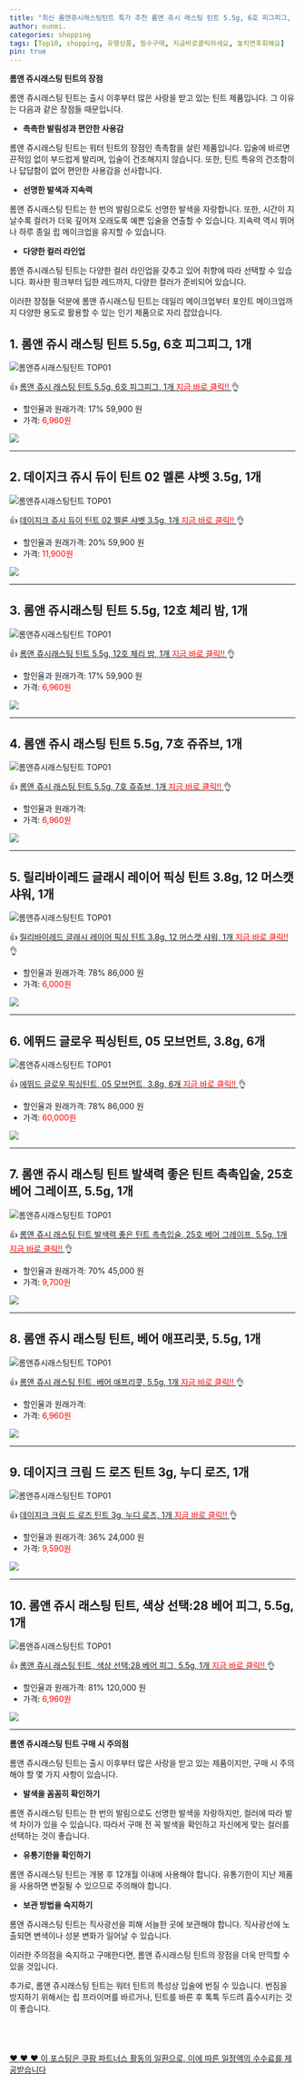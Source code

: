 ```yaml
---
title: "최신 롬앤쥬시래스팅틴트 특가 추천 롬앤 쥬시 래스팅 틴트 5.5g, 6호 피그피그, 1개 비교 장점"
author: eunmi.
categories: shopping
tags: [Top10, shopping, 유행상품, 필수구매, 지금바로클릭하세요, 놓치면후회해요]
pin: true
---
```

**롬앤 쥬시래스팅 틴트의 장점**

롬앤 쥬시래스팅 틴트는 출시 이후부터 많은 사랑을 받고 있는 틴트 제품입니다. 그 이유는 다음과 같은 장점들 때문입니다.

* **촉촉한 발림성과 편안한 사용감**

롬앤 쥬시래스팅 틴트는 워터 틴트의 장점인 촉촉함을 살린 제품입니다. 입술에 바르면 끈적임 없이 부드럽게 발리며, 입술이 건조해지지 않습니다. 또한, 틴트 특유의 건조함이나 답답함이 없어 편안한 사용감을 선사합니다.

* **선명한 발색과 지속력**

롬앤 쥬시래스팅 틴트는 한 번의 발림으로도 선명한 발색을 자랑합니다. 또한, 시간이 지날수록 컬러가 더욱 깊어져 오래도록 예쁜 입술을 연출할 수 있습니다. 지속력 역시 뛰어나 하루 종일 립 메이크업을 유지할 수 있습니다.

* **다양한 컬러 라인업**

롬앤 쥬시래스팅 틴트는 다양한 컬러 라인업을 갖추고 있어 취향에 따라 선택할 수 있습니다. 화사한 핑크부터 딥한 레드까지, 다양한 컬러가 준비되어 있습니다.

이러한 장점들 덕분에 롬앤 쥬시래스팅 틴트는 데일리 메이크업부터 포인트 메이크업까지 다양한 용도로 활용할 수 있는 인기 제품으로 자리 잡았습니다.

   

## 1. 롬앤 쥬시 래스팅 틴트 5.5g, 6호 피그피그, 1개

![롬앤쥬시래스팅틴트 TOP01](https://thumbnail9.coupangcdn.com/thumbnails/remote/230x230ex/image/retail/images/2769033766148138-d7b9a625-6c91-470d-a597-093875f206ec.jpg)


👍 [롬앤 쥬시 래스팅 틴트 5.5g, 6호 피그피그, 1개 <font color=red> 지금 바로 클릭!! </font> ](https://link.coupang.com/re/AFFSDP?lptag=AF3617701&subid=GithubCoopas&pageKey=7615592402&traceid=V0-153&itemId=19573279978&vendorItemId=4403719125) 👌 


- 할인율과 원래가격: 17%  59,900   원
- 가격: <span style='color:red'>6,960원</span>

[![](/discount_price.png)](https://link.coupang.com/re/AFFSDP?lptag=AF3617701&subid=GithubCoopas&pageKey=7615592402&traceid=V0-153&itemId=19573279978&vendorItemId=4403719125)

---


   

## 2. 데이지크 쥬시 듀이 틴트 02 멜론 샤벳 3.5g, 1개

![롬앤쥬시래스팅틴트 TOP01](https://thumbnail7.coupangcdn.com/thumbnails/remote/230x230ex/image/retail/images/2022/11/07/17/2/79817a23-d091-4457-9b1f-867fe9cd575d.jpg)


👍 [데이지크 쥬시 듀이 틴트 02 멜론 샤벳 3.5g, 1개 <font color=red> 지금 바로 클릭!! </font> ](https://link.coupang.com/re/AFFSDP?lptag=AF3617701&subid=GithubCoopas&pageKey=6885210881&traceid=V0-153&itemId=18770338377&vendorItemId=83777538250) 👌 


- 할인율과 원래가격: 20%  59,900   원
- 가격: <span style='color:red'>11,900원</span>

[![](/discount_price.png)](https://link.coupang.com/re/AFFSDP?lptag=AF3617701&subid=GithubCoopas&pageKey=6885210881&traceid=V0-153&itemId=18770338377&vendorItemId=83777538250)

---


   

## 3. 롬앤 쥬시래스팅 틴트 5.5g, 12호 체리 밤, 1개

![롬앤쥬시래스팅틴트 TOP01](https://thumbnail10.coupangcdn.com/thumbnails/remote/230x230ex/image/retail/images/10338999011991-590d8e62-fc49-4ed9-ae44-86be98b3ddbf.png)


👍 [롬앤 쥬시래스팅 틴트 5.5g, 12호 체리 밤, 1개 <font color=red> 지금 바로 클릭!! </font> ](https://link.coupang.com/re/AFFSDP?lptag=AF3617701&subid=GithubCoopas&pageKey=7615592402&traceid=V0-153&itemId=1001267987&vendorItemId=5429993469) 👌 


- 할인율과 원래가격: 17%  59,900   원
- 가격: <span style='color:red'>6,960원</span>

[![](/discount_price.png)](https://link.coupang.com/re/AFFSDP?lptag=AF3617701&subid=GithubCoopas&pageKey=7615592402&traceid=V0-153&itemId=1001267987&vendorItemId=5429993469)

---


   

## 4. 롬앤 쥬시 래스팅 틴트 5.5g, 7호 쥬쥬브, 1개

![롬앤쥬시래스팅틴트 TOP01](https://thumbnail9.coupangcdn.com/thumbnails/remote/230x230ex/image/product/image/vendoritem/2019/09/27/4403719171/c053643e-2c7d-4f9f-8e9c-b80c9649f08e.jpg)


👍 [롬앤 쥬시 래스팅 틴트 5.5g, 7호 쥬쥬브, 1개 <font color=red> 지금 바로 클릭!! </font> ](https://link.coupang.com/re/AFFSDP?lptag=AF3617701&subid=GithubCoopas&pageKey=7615592402&traceid=V0-153&itemId=19573279972&vendorItemId=4403719171) 👌 


- 할인율과 원래가격: 
- 가격: <span style='color:red'>6,960원</span>

[![](/discount_price.png)](https://link.coupang.com/re/AFFSDP?lptag=AF3617701&subid=GithubCoopas&pageKey=7615592402&traceid=V0-153&itemId=19573279972&vendorItemId=4403719171)

---


   

## 5. 릴리바이레드 글래시 레이어 픽싱 틴트 3.8g, 12 머스캣 샤워, 1개

![롬앤쥬시래스팅틴트 TOP01](https://thumbnail6.coupangcdn.com/thumbnails/remote/230x230ex/image/retail/images/2022/10/18/14/4/ba1a88d5-e760-4e7a-8102-17be64db6958.jpg)


👍 [릴리바이레드 글래시 레이어 픽싱 틴트 3.8g, 12 머스캣 샤워, 1개 <font color=red> 지금 바로 클릭!! </font> ](https://link.coupang.com/re/AFFSDP?lptag=AF3617701&subid=GithubCoopas&pageKey=6850881227&traceid=V0-153&itemId=16319976347&vendorItemId=83512078273) 👌 


- 할인율과 원래가격: 78%  86,000   원
- 가격: <span style='color:red'>6,000원</span>

[![](/discount_price.png)](https://link.coupang.com/re/AFFSDP?lptag=AF3617701&subid=GithubCoopas&pageKey=6850881227&traceid=V0-153&itemId=16319976347&vendorItemId=83512078273)

---


   

## 6. 에뛰드 글로우 픽싱틴트, 05 모브먼트, 3.8g, 6개

![롬앤쥬시래스팅틴트 TOP01](https://thumbnail10.coupangcdn.com/thumbnails/remote/230x230ex/image/retail/images/395868e6-b652-46a6-bbb4-66b80c8e76ca2757181716172195826.png)


👍 [에뛰드 글로우 픽싱틴트, 05 모브먼트, 3.8g, 6개 <font color=red> 지금 바로 클릭!! </font> ](https://link.coupang.com/re/AFFSDP?lptag=AF3617701&subid=GithubCoopas&pageKey=6047276706&traceid=V0-153&itemId=19497675938&vendorItemId=86607190863) 👌 


- 할인율과 원래가격: 78%  86,000   원
- 가격: <span style='color:red'>60,000원</span>

[![](/discount_price.png)](https://link.coupang.com/re/AFFSDP?lptag=AF3617701&subid=GithubCoopas&pageKey=6047276706&traceid=V0-153&itemId=19497675938&vendorItemId=86607190863)

---


   

## 7. 롬앤 쥬시 래스팅 틴트 발색력 좋은 틴트 촉촉입술, 25호 베어 그레이프, 5.5g, 1개

![롬앤쥬시래스팅틴트 TOP01](https://thumbnail6.coupangcdn.com/thumbnails/remote/230x230ex/image/vendor_inventory/8112/483faa42c97dd25c226e0b7be0e37a7814a46b9d1bf6aef9766bfb4af192.jpg)


👍 [롬앤 쥬시 래스팅 틴트 발색력 좋은 틴트 촉촉입술, 25호 베어 그레이프, 5.5g, 1개 <font color=red> 지금 바로 클릭!! </font> ](https://link.coupang.com/re/AFFSDP?lptag=AF3617701&subid=GithubCoopas&pageKey=188221258&traceid=V0-153&itemId=16509263809&vendorItemId=85218685140) 👌 


- 할인율과 원래가격: 70%  45,000   원
- 가격: <span style='color:red'>9,700원</span>

[![](/discount_price.png)](https://link.coupang.com/re/AFFSDP?lptag=AF3617701&subid=GithubCoopas&pageKey=188221258&traceid=V0-153&itemId=16509263809&vendorItemId=85218685140)

---


   

## 8. 롬앤 쥬시 래스팅 틴트, 베어 애프리콧, 5.5g, 1개

![롬앤쥬시래스팅틴트 TOP01](https://thumbnail7.coupangcdn.com/thumbnails/remote/230x230ex/image/retail/images/2023/05/19/16/9/224c8613-8468-4709-8994-501f19412e53.jpg)


👍 [롬앤 쥬시 래스팅 틴트, 베어 애프리콧, 5.5g, 1개 <font color=red> 지금 바로 클릭!! </font> ](https://link.coupang.com/re/AFFSDP?lptag=AF3617701&subid=GithubCoopas&pageKey=188221258&traceid=V0-153&itemId=20016051402&vendorItemId=86017805074) 👌 


- 할인율과 원래가격: 
- 가격: <span style='color:red'>6,960원</span>

[![](/discount_price.png)](https://link.coupang.com/re/AFFSDP?lptag=AF3617701&subid=GithubCoopas&pageKey=188221258&traceid=V0-153&itemId=20016051402&vendorItemId=86017805074)

---


   

## 9. 데이지크 크림 드 로즈 틴트 3g, 누디 로즈, 1개

![롬앤쥬시래스팅틴트 TOP01](https://thumbnail7.coupangcdn.com/thumbnails/remote/230x230ex/image/retail/images/2022/11/08/15/0/062ea849-3cfe-40fb-b7ab-64b623153be1.jpg)


👍 [데이지크 크림 드 로즈 틴트 3g, 누디 로즈, 1개 <font color=red> 지금 바로 클릭!! </font> ](https://link.coupang.com/re/AFFSDP?lptag=AF3617701&subid=GithubCoopas&pageKey=6902922676&traceid=V0-153&itemId=16608191844&vendorItemId=83793012874) 👌 


- 할인율과 원래가격: 36%  24,000   원
- 가격: <span style='color:red'>9,590원</span>

[![](/discount_price.png)](https://link.coupang.com/re/AFFSDP?lptag=AF3617701&subid=GithubCoopas&pageKey=6902922676&traceid=V0-153&itemId=16608191844&vendorItemId=83793012874)

---


   

## 10. 롬앤 쥬시 래스팅 틴트, 색상 선택:28 베어 피그, 5.5g, 1개

![롬앤쥬시래스팅틴트 TOP01](https://thumbnail7.coupangcdn.com/thumbnails/remote/230x230ex/image/retail/images/2023/05/19/14/6/b5e4a094-50cd-41aa-96a1-3acf18a2547b.jpg)


👍 [롬앤 쥬시 래스팅 틴트, 색상 선택:28 베어 피그, 5.5g, 1개 <font color=red> 지금 바로 클릭!! </font> ](https://link.coupang.com/re/AFFSDP?lptag=AF3617701&subid=GithubCoopas&pageKey=188221258&traceid=V0-153&itemId=19573280001&vendorItemId=86016643931) 👌 


- 할인율과 원래가격: 81%  120,000   원
- 가격: <span style='color:red'>6,960원</span>

[![](/discount_price.png)](https://link.coupang.com/re/AFFSDP?lptag=AF3617701&subid=GithubCoopas&pageKey=188221258&traceid=V0-153&itemId=19573280001&vendorItemId=86016643931)

---
**롬앤 쥬시래스팅 틴트 구매 시 주의점**

롬앤 쥬시래스팅 틴트는 출시 이후부터 많은 사랑을 받고 있는 제품이지만, 구매 시 주의해야 할 몇 가지 사항이 있습니다.

* **발색을 꼼꼼히 확인하기**

롬앤 쥬시래스팅 틴트는 한 번의 발림으로도 선명한 발색을 자랑하지만, 컬러에 따라 발색 차이가 있을 수 있습니다. 따라서 구매 전 꼭 발색을 확인하고 자신에게 맞는 컬러를 선택하는 것이 좋습니다.

* **유통기한을 확인하기**

롬앤 쥬시래스팅 틴트는 개봉 후 12개월 이내에 사용해야 합니다. 유통기한이 지난 제품을 사용하면 변질될 수 있으므로 주의해야 합니다.

* **보관 방법을 숙지하기**

롬앤 쥬시래스팅 틴트는 직사광선을 피해 서늘한 곳에 보관해야 합니다. 직사광선에 노출되면 변색이나 성분 변화가 일어날 수 있습니다.

이러한 주의점을 숙지하고 구매한다면, 롬앤 쥬시래스팅 틴트의 장점을 더욱 만끽할 수 있을 것입니다.

추가로, 롬앤 쥬시래스팅 틴트는 워터 틴트의 특성상 입술에 번질 수 있습니다. 번짐을 방지하기 위해서는 립 프라이머를 바르거나, 틴트를 바른 후 톡톡 두드려 흡수시키는 것이 좋습니다.<br><br><br><br><br> [ ❤ ❤ ❤ 이 포스팅은 쿠팡 파트너스 활동의 일환으로, 이에 따른 일정액의 수수료를 제공받습니다](https://link.coupang.com/a/bcEFyh)